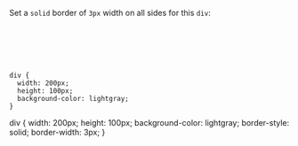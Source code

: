 Set a `solid` border of `3px` width on all sides for this `div`:

<codeblock language="css" type="exercise" testMode="fixedInput">
<code>
<panel language="html">
<div>
</div>
</panel>
<panel language="css">
div {
  width: 200px;
  height: 100px;
  background-color: lightgray;
}
</panel>
</code>

<solution>
div {
  width: 200px;
  height: 100px;
  background-color: lightgray;
  border-style: solid;
  border-width: 3px;
}
</solution>
</codeblock>